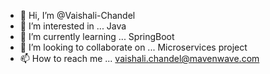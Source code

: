 - 👋 Hi, I’m @Vaishali-Chandel
- 👀 I’m interested in ... Java
- 🌱 I’m currently learning ... SpringBoot
- 💞️ I’m looking to collaborate on ... Microservices project
- 📫 How to reach me ... vaishali.chandel@mavenwave.com

<!---
Vaishali-Chandel/Vaishali-Chandel is a ✨ special ✨ repository because its `README.md` (this file) appears on your GitHub profile.
You can click the Preview link to take a look at your changes.
--->
